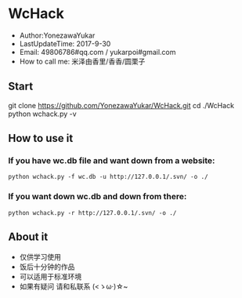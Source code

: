 # WcHack
* Author:YonezawaYukar
* LastUpdateTime: 2017-9-30
* Email: 49806786#qq.com / yukarpoi#gmail.com
* How to call me: 米泽由香里/香香/圆栗子

## Start

    
git clone https://github.com/YonezawaYukar/WcHack.git
cd ./WcHack
python wchack.py -v
    

## How to use it
### If you have wc.db file and want down from a website:
`
python wchack.py -f wc.db -u http://127.0.0.1/.svn/ -o ./
`
### If you want down wc.db and down from there:
`
python wchack.py -r http://127.0.0.1/.svn/ -o ./
`

## About it
* 仅供学习使用
* 饭后十分钟的作品
* 可以适用于标准环境
* 如果有疑问 请和私联系 (<ゝω·)☆~
